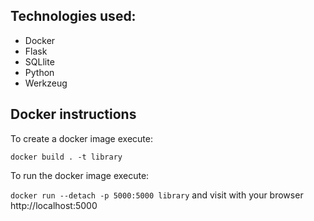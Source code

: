 ## Technologies used:
- Docker
- Flask
- SQLlite
- Python
- Werkzeug

## Docker instructions

To create a docker image execute: 

`docker build . -t library`

To run the docker image execute:

`docker run --detach -p 5000:5000 library` and visit with your browser http://localhost:5000
